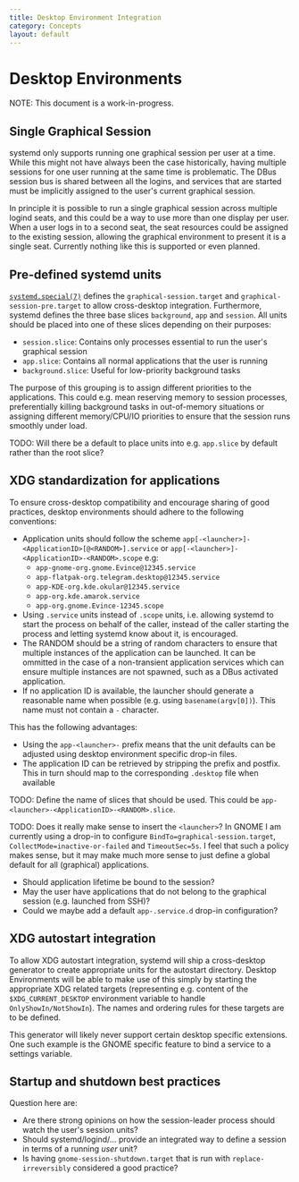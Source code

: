 ```yaml
---
title: Desktop Environment Integration
category: Concepts
layout: default
---
```


# Desktop Environments

NOTE: This document is a work-in-progress.

## Single Graphical Session

systemd only supports running one graphical session per user at a time.
While this might not have always been the case historically, having multiple
sessions for one user running at the same time is problematic.
The DBus session bus is shared between all the logins, and services that are
started must be implicitly assigned to the user's current graphical session.

In principle it is possible to run a single graphical session across multiple
logind seats, and this could be a way to use more than one display per user.
When a user logs in to a second seat, the seat resources could be assigned
to the existing session, allowing the graphical environment to present it
is a single seat.
Currently nothing like this is supported or even planned.

## Pre-defined systemd units

[`systemd.special(7)`](https://www.freedesktop.org/software/systemd/man/systemd.special.html)
defines the `graphical-session.target` and `graphical-session-pre.target` to
allow cross-desktop integration. Furthermore, systemd defines the three base
slices `background`, `app` and `session`.
All units should be placed into one of these slices depending on their purposes:

 * `session.slice`: Contains only processes essential to run the user's graphical session
 * `app.slice`: Contains all normal applications that the user is running
 * `background.slice`: Useful for low-priority background tasks

The purpose of this grouping is to assign different priorities to the
applications.
This could e.g. mean reserving memory to session processes,
preferentially killing background tasks in out-of-memory situations
or assigning different memory/CPU/IO priorities to ensure that the session
runs smoothly under load.

TODO: Will there be a default to place units into e.g. `app.slice` by default
rather than the root slice?

## XDG standardization for applications

To ensure cross-desktop compatibility and encourage sharing of good practices,
desktop environments should adhere to the following conventions:

 * Application units should follow the scheme `app[-<launcher>]-<ApplicationID>[@<RANDOM>].service`
 or `app[-<launcher>]-<ApplicationID>-<RANDOM>.scope`
   e.g:
    - `app-gnome-org.gnome.Evince@12345.service`
    - `app-flatpak-org.telegram.desktop@12345.service`
    - `app-KDE-org.kde.okular@12345.service`
    - `app-org.kde.amarok.service`
    - `app-org.gnome.Evince-12345.scope`
 * Using `.service` units instead of `.scope` units, i.e. allowing systemd to
   start the process on behalf of the caller,
   instead of the caller starting the process and letting systemd know about it,
   is encouraged.
 * The RANDOM should be a string of random characters to ensure that multiple instances
 of the application can be launched.
 It can be ommitted in the case of a non-transient application services which can ensure
 multiple instances are not spawned, such as a DBus activated application.
 * If no application ID is available, the launcher should generate a reasonable
   name when possible (e.g. using `basename(argv[0])`). This name must not
   contain a `-` character.

This has the following advantages:
 * Using the `app-<launcher>-` prefix means that the unit defaults can be
   adjusted using desktop environment specific drop-in files.
 * The application ID can be retrieved by stripping the prefix and postfix.
   This in turn should map to the corresponding `.desktop` file when available

TODO: Define the name of slices that should be used.
This could be `app-<launcher>-<ApplicationID>-<RANDOM>.slice`.

TODO: Does it really make sense to insert the `<launcher>`? In GNOME I am
currently using a drop-in to configure `BindTo=graphical-session.target`,
`CollectMode=inactive-or-failed` and `TimeoutSec=5s`. I feel that such a
policy makes sense, but it may make much more sense to just define a
global default for all (graphical) applications.

 * Should application lifetime be bound to the session?
 * May the user have applications that do not belong to the graphical session (e.g. launched from SSH)?
 * Could we maybe add a default `app-.service.d` drop-in configuration?

## XDG autostart integration

To allow XDG autostart integration, systemd will ship a cross-desktop generator
to create appropriate units for the autostart directory.
Desktop Environments will be able to make use of this simply by starting the
appropriate XDG related targets (representing e.g. content of the
`$XDG_CURRENT_DESKTOP` environment variable to handle `OnlyShowIn/NotShowIn`).
The names and ordering rules for these targets are to be defined.

This generator will likely never support certain desktop specific extensions.
One such example is the GNOME specific feature to bind a service to a settings
variable.

## Startup and shutdown best practices

Question here are:

 * Are there strong opinions on how the session-leader process should watch the user's session units?
 * Should systemd/logind/… provide an integrated way to define a session in terms of a running *user* unit?
 * Is having `gnome-session-shutdown.target` that is run with `replace-irreversibly` considered a good practice?

